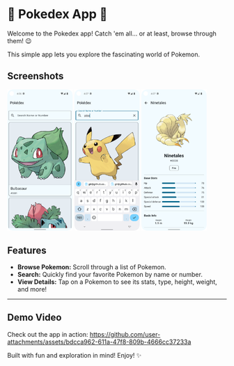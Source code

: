 # 🍃 Pokedex App 🍃

Welcome to the Pokedex app! Catch 'em all... or at least, browse through them! 😉

This simple app lets you explore the fascinating world of Pokemon.

## Screenshots

<img src="demo1.png" width="150" /> <img src="demo2.png" width="150" /> <img src="demo3.png" width="150" />


## Features

*   **Browse Pokemon:** Scroll through a list of Pokemon.
*   **Search:** Quickly find your favorite Pokemon by name or number.
*   **View Details:** Tap on a Pokemon to see its stats, type, height, weight, and more!

---

## Demo Video

Check out the app in action:
https://github.com/user-attachments/assets/bdcca962-611a-47f8-809b-4666cc37233a


Built with fun and exploration in mind! Enjoy! ✨ 
